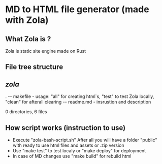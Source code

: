 # MD to HTML file generator (made with Zola)

## What Zola is ?

Zola is static site engine made on Rust

## File tree structure 

## _zola_
.
-- makefile      - usage: "all" for creating html`s, "test" to test Zola locally, "clean" for afterall clearing
-- readme.md     - insrustion and description


0 directories, 6 files

## How script works (instruction to use)

- Execute "zola-bash-script.sh" 
After all you will have a folder "public" with ready to use html files and assets or .zip version
- Use "make test" to test localy or "make deploy" for deployment
- In case of MD changes use "make build" for rebuild html
